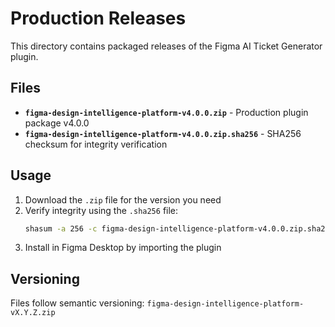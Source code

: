 # Production Releases

This directory contains packaged releases of the Figma AI Ticket Generator plugin.

## Files

- **`figma-design-intelligence-platform-v4.0.0.zip`** - Production plugin package v4.0.0
- **`figma-design-intelligence-platform-v4.0.0.zip.sha256`** - SHA256 checksum for integrity verification

## Usage

1. Download the `.zip` file for the version you need
2. Verify integrity using the `.sha256` file:
   ```bash
   shasum -a 256 -c figma-design-intelligence-platform-v4.0.0.zip.sha256
   ```
3. Install in Figma Desktop by importing the plugin

## Versioning

Files follow semantic versioning: `figma-design-intelligence-platform-vX.Y.Z.zip`